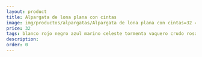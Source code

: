 ```yaml
---
layout: product
title: Alpargata de lona plana con cintas
image: img/productos/alpargatas/Alpargata de lona plana con cintas=32 =blanco rojo negro azul marino celeste tormenta vaquero crudo rosa beige gaimo.webp
price: 32 
tags: blanco rojo negro azul marino celeste tormenta vaquero crudo rosa beige gaimo
description: 
order: 0
---
```

